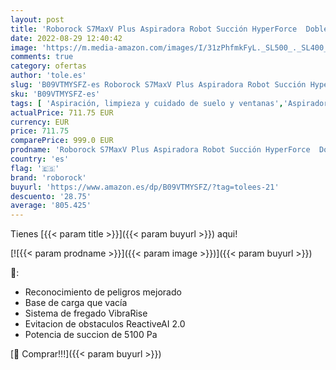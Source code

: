 ```yaml
---
layout: post
title: 'Roborock S7MaxV Plus Aspiradora Robot Succión HyperForce  Doble cámara LiDAR  Autonomía 180min  Potencia succión 5100Pa con estación de aspiración  Negro'
date: 2022-08-29 12:40:42
image: 'https://m.media-amazon.com/images/I/31zPhfmkFyL._SL500_._SL400_.jpg'
comments: true
category: ofertas
author: 'tole.es'
slug: 'B09VTMYSFZ-es Roborock S7MaxV Plus Aspiradora Robot Succión HyperForce...'
sku: 'B09VTMYSFZ-es'
tags: [ 'Aspiración, limpieza y cuidado de suelo y ventanas','Aspiradoras','Hogar y cocina','Robots aspiradores','roborock','🇪🇸', ]
actualPrice: 711.75 EUR
currency: EUR
price: 711.75
comparePrice: 999.0 EUR
prodname: 'Roborock S7MaxV Plus Aspiradora Robot Succión HyperForce  Doble cámara LiDAR  Autonomía 180min  Potencia succión 5100Pa con estación de aspiración  Negro'
country: 'es'
flag: '🇪🇸'
brand: 'roborock'
buyurl: 'https://www.amazon.es/dp/B09VTMYSFZ/?tag=tolees-21'
descuento: '28.75'
average: '805.425'
---
```


Tienes [{{< param title >}}]({{< param buyurl >}}) aqui!

[![{{< param prodname >}}]({{< param image >}})]({{< param buyurl >}})

🔎:

- Reconocimiento de peligros mejorado
- Base de carga que vacía
- Sistema de fregado VibraRise
- Evitacion de obstaculos ReactiveAI 2.0
- Potencia de succion de 5100 Pa

[🛒 Comprar!!!]({{< param buyurl >}})
